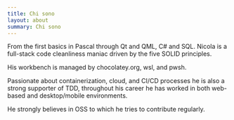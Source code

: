 ```yaml
---
title: Chi sono
layout: about
summary: Chi sono
---
```


From the first basics in Pascal through Qt and QML, C# and SQL.
Nicola is a full-stack code cleanliness maniac driven by the five SOLID principles.

His workbench is managed by chocolatey.org, wsl, and pwsh.

Passionate about containerization, cloud, and CI/CD processes he is also a strong supporter of TDD, throughout his career he has worked in both web-based and desktop/mobile environments.

He strongly believes in OSS to which he tries to contribute regularly.
